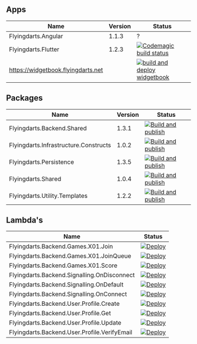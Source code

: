 ## Apps
| Name | Version | Status |
|------|---------|--------|
| Flyingdarts.Angular | 1.1.3 | ? |
| Flyingdarts.Flutter | 1.2.3 | [![Codemagic build status](https://api.codemagic.io/apps/649bdab32e21412d3b3a5a8f/649bdab32e21412d3b3a5a8e/status_badge.svg)](https://codemagic.io/apps/649bdab32e21412d3b3a5a8f/649bdab32e21412d3b3a5a8e/latest_build) |
| https://widgetbook.flyingdarts.net |  | [![build and deploy widgetbook](https://github.com/flyingdarts/Flyingdarts.Flutter/actions/workflows/widgetbook.yml/badge.svg)](https://github.com/flyingdarts/Flyingdarts.Flutter/actions/workflows/widgetbook.yml) | 

## Packages
| Name | Version | Status |
|------|---------|--------|
| Flyingdarts.Backend.Shared | 1.3.1 | [![Build and publish](https://github.com/flyingdarts/Flyingdarts.Backend.Shared/actions/workflows/build-and-publish-package.yml/badge.svg)](https://github.com/flyingdarts/Flyingdarts.Backend.Shared/actions/workflows/build-and-publish-package.yml) |
| Flyingdarts.Infrastructure.Constructs | 1.0.2 | [![Build and publish](https://github.com/flyingdarts/Flyingdarts.Infrastructure.Constructs/actions/workflows/build-and-publish-package.yml/badge.svg)](https://github.com/flyingdarts/Flyingdarts.Infrastructure.Constructs/actions/workflows/build-and-publish-package.yml) |
| Flyingdarts.Persistence | 1.3.5 | [![Build and publish](https://github.com/flyingdarts/Flyingdarts.Persistence/actions/workflows/build-and-publish-package.yml/badge.svg)](https://github.com/flyingdarts/Flyingdarts.Persistence/actions/workflows/build-and-publish-package.yml) |
| Flyingdarts.Shared | 1.0.4 | [![Build and publish](https://github.com/flyingdarts/Flyingdarts.Shared/actions/workflows/build-and-publish-package.yml/badge.svg)](https://github.com/flyingdarts/Flyingdarts.Shared/actions/workflows/build-and-publish-package.yml) |
| Flyingdarts.Utility.Templates | 1.2.2 | [![Build and publish](https://github.com/flyingdarts/Flyingdarts.Utility.Templates/actions/workflows/build-and-publish-package.yml/badge.svg)](https://github.com/flyingdarts/Flyingdarts.Utility.Templates/actions/workflows/build-and-publish-package.yml) |

## Lambda's 
| Name | Status |
| --- | --- |
| Flyingdarts.Backend.Games.X01.Join | [![Deploy](https://github.com/flyingdarts/Flyingdarts.Backend.Games.X01.Join/actions/workflows/build-and-publish-lambda.yml/badge.svg)](https://github.com/flyingdarts/Flyingdarts.Backend.Games.X01.Join/actions/workflows/build-and-publish-lambda.yml) |
| Flyingdarts.Backend.Games.X01.JoinQueue | [![Deploy](https://github.com/flyingdarts/Flyingdarts.Backend.Games.X01.JoinQueue/actions/workflows/build-and-publish-lambda.yml/badge.svg)](https://github.com/flyingdarts/Flyingdarts.Backend.Games.X01.JoinQueue/actions/workflows/build-and-publish-lambda.yml) |
| Flyingdarts.Backend.Games.X01.Score | [![Deploy](https://github.com/flyingdarts/Flyingdarts.Backend.Games.X01.Score/actions/workflows/build-and-publish-lambda.yml/badge.svg)](https://github.com/flyingdarts/Flyingdarts.Backend.Games.X01.Score/actions/workflows/build-and-publish-lambda.yml) |
| Flyingdarts.Backend.Signalling.OnDisconnect | [![Deploy](https://github.com/flyingdarts/Flyingdarts.Backend.Signalling.OnDisconnect/actions/workflows/build-and-publish-lambda.yml/badge.svg)](https://github.com/flyingdarts/Flyingdarts.Backend.Signalling.OnDisconnect/actions/workflows/build-and-publish-lambda.yml) |
| Flyingdarts.Backend.Signalling.OnDefault | [![Deploy](https://github.com/flyingdarts/Flyingdarts.Backend.Signalling.OnDefault/actions/workflows/build-and-publish-lambda.yml/badge.svg)](https://github.com/flyingdarts/Flyingdarts.Backend.Signalling.OnDefault/actions/workflows/build-and-publish-lambda.yml) |
| Flyingdarts.Backend.Signalling.OnConnect | [![Deploy](https://github.com/flyingdarts/Flyingdarts.Backend.Signalling.OnConnect/actions/workflows/build-and-publish-lambda.yml/badge.svg)](https://github.com/flyingdarts/Flyingdarts.Backend.Signalling.OnConnect/actions/workflows/build-and-publish-lambda.yml) |
| Flyingdarts.Backend.User.Profile.Create | [![Deploy](https://github.com/flyingdarts/Flyingdarts.Backend.User.Profile.Create/actions/workflows/build-and-publish-lambda.yml/badge.svg)](https://github.com/flyingdarts/Flyingdarts.Backend.User.Profile.Create/actions/workflows/build-and-publish-lambda.yml) |
| Flyingdarts.Backend.User.Profile.Get | [![Deploy](https://github.com/flyingdarts/Flyingdarts.Backend.User.Profile.Get/actions/workflows/build-and-publish-lambda.yml/badge.svg)](https://github.com/flyingdarts/Flyingdarts.Backend.User.Profile.Get/actions/workflows/build-and-publish-lambda.yml) |
| Flyingdarts.Backend.User.Profile.Update | [![Deploy](https://github.com/flyingdarts/Flyingdarts.Backend.User.Profile.Update/actions/workflows/build-and-publish-lambda.yml/badge.svg)](https://github.com/flyingdarts/Flyingdarts.Backend.User.Profile.Update/actions/workflows/build-and-publish-lambda.yml) |
| Flyingdarts.Backend.User.Profile.VerifyEmail | [![Deploy](https://github.com/flyingdarts/Flyingdarts.Backend.User.Profile.VerifyEmail/actions/workflows/build-and-publish-lambda.yml/badge.svg)](https://github.com/flyingdarts/Flyingdarts.Backend.User.Profile.VerifyEmail/actions/workflows/build-and-publish-lambda.yml) |
